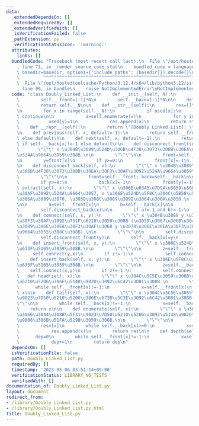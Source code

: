 ```yaml
---
data:
  _extendedDependsOn: []
  _extendedRequiredBy: []
  _extendedVerifiedWith: []
  _isVerificationFailed: false
  _pathExtension: py
  _verificationStatusIcon: ':warning:'
  attributes:
    links: []
  bundledCode: "Traceback (most recent call last):\n  File \"/opt/hostedtoolcache/Python/3.12.4/x64/lib/python3.12/site-packages/onlinejudge_verify/documentation/build.py\"\
    , line 71, in _render_source_code_stat\n    bundled_code = language.bundle(stat.path,\
    \ basedir=basedir, options={'include_paths': [basedir]}).decode()\n          \
    \         ^^^^^^^^^^^^^^^^^^^^^^^^^^^^^^^^^^^^^^^^^^^^^^^^^^^^^^^^^^^^^^^^^^^^^^^^^^^^^^^^^\n\
    \  File \"/opt/hostedtoolcache/Python/3.12.4/x64/lib/python3.12/site-packages/onlinejudge_verify/languages/python.py\"\
    , line 96, in bundle\n    raise NotImplementedError\nNotImplementedError\n"
  code: "class Doubly_Linked_List:\n    def __init__(self, N):\n        self.__N=N\n\
    \        self.__front=[-1]*N\n        self.__back=[-1]*N\n\n    def __len__(self):\n\
    \        return self.__N\n\n    def __str__(self):\n        res=[]\n        used=[0]*self.__N\n\
    \n        for x in range(self.__N):\n            if used[x]:\n               \
    \ continue\n\n            a=self.enumerate(x)\n            for y in a:\n     \
    \           used[y]=1\n            res.append(a)\n        return str(res)\n\n\
    \    def __repr__(self):\n        return \"[Doubly Linked List]: \"+str(self)\n\
    \n    def previous(self, x, default=-1):\n        return self.__front[x] if self.__front[x]!=-1\
    \ else default\n\n    def next(self, x, default=-1):\n        return self.__back[x]\
    \ if self.__back[x]!=-1 else default\n\n    def disconnect_front(self, x):\n \
    \       \"\"\" x \u304B\u3089\u524D\u306B\u4F38\u3073\u308B\u30EA\u30F3\u30AF\u3092\
    \u524A\u9664\u3059\u308B.\n\n        \"\"\"\n\n        front=self.__front; back=self.__back\n\
    \n        y=front[x]\n        if y>=0:\n            front[x]=-1\n            back[y]=-1\n\
    \n    def disconnect_back(self, x):\n        \"\"\" x \u304B\u3089\u5F8C\u308D\
    \u306B\u4F38\u3073\u308B\u30EA\u30F3\u30AF\u3092\u524A\u9664\u3059\u308B.\n\n\
    \        \"\"\"\n\n        front=self.__front; back=self.__back\n\n        y=back[x]\n\
    \        if y>=0:\n            back[x]=-1\n            front[y]=-1\n\n    def\
    \ extract(self, x):\n        \"\"\" x \u306B\u63A5\u7D9A\u3059\u308B\u30EA\u30F3\
    \u30AF\u3092\u524A\u9664\u3057, x \u306E\u524D\u5F8C\u304C\u5B58\u5728\u3059\u308B\
    \u306A\u3089\u3070, \u305D\u308C\u3089\u3092\u3064\u306A\u3050.\n        \"\"\"\
    \n\n        a=self.__front[x]\n        b=self.__back[x]\n\n        self.disconnect_front(x)\n\
    \        self.disconnect_back(x)\n\n        if a!=-1 and b!=-1:\n            self.connect(a,b)\n\
    \n    def connect(self, x, y):\n        \"\"\" x \u304B\u3089 y \u3078\u306E\u30EA\
    \u30F3\u30AF\u3092\u751F\u6210\u3059\u308B (\u3059\u3067\u306B\u3042\u308B x \u304B\
    \u3089\u306E\u30EA\u30F3\u30AF\u3068 y \u3078\u306E\u30EA\u30F3\u30AF\u306F\u524A\
    \u9664\u3055\u308C\u308B).\n\n        \"\"\"\n\n        self.disconnect_back(x)\n\
    \        self.disconnect_front(y)\n        self.__back[x]=y\n        self.__front[y]=x\n\
    \n    def insert_front(self, x, y):\n        \"\"\" x \u306E\u524D\u306B y \u3092\
    \u633F\u5165\u3059\u308B.\n\n        \"\"\"\n\n        z=self.__front[x]\n   \
    \     self.connect(y,x)\n        if z!=-1:\n            self.connect(z,y)\n\n\
    \    def insert_back(self, x, y):\n        \"\"\" x \u306E\u5F8C\u306B y \u3092\
    \u633F\u5165\u3059\u308B.\n\n        \"\"\"\n\n        z=self.__back[x]\n    \
    \    self.connect(x,y)\n        if z!=-1:\n            self.connect(y,z)\n\n \
    \   def head(self, x):\n        \"\"\" x \u304C\u5C5E\u3059\u308B\u5F31\u9023\u7D50\
    \u6210\u5206\u306E\u5148\u982D\u3092\u6C42\u3081\u308B.\n        \"\"\"\n\n  \
    \      while self.__front[x]!=-1:\n            x=self.__front[x]\n        return\
    \ x\n\n    def tail(self, x):\n        \"\"\" x \u304C\u5C5E\u3059\u308B\u5F31\
    \u9023\u7D50\u6210\u5206\u306E\u672B\u5C3E\u3092\u6C42\u3081\u308B.\n        \"\
    \"\"\n\n        while self.__back[x]!=-1:\n            x=self.__back[x]\n    \
    \    return x\n\n    def enumerate(self, x):\n        \"\"\" x \u304C\u5C5E\u3057\
    \u3066\u3044\u308B\u5F31\u9023\u7D50\u6210\u5206\u3092\u5148\u982D\u304B\u3089\
    \u9806\u306B\u51FA\u529B\u3059\u308B.\n\n        \"\"\"\n\n        x=self.head(x)\n\
    \        res=[x]\n        while self.__back[x]>=0:\n            x=self.__back[x]\n\
    \            res.append(x)\n        return res\n\n    def depth(self, x):\n  \
    \      dep=0\n        while self.__front[x]!=-1:\n            x=self.__front[x]\n\
    \            dep+=1\n        return dep\n"
  dependsOn: []
  isVerificationFile: false
  path: Doubly_Linked_List.py
  requiredBy: []
  timestamp: '2023-05-06 03:51:14+09:00'
  verificationStatus: LIBRARY_NO_TESTS
  verifiedWith: []
documentation_of: Doubly_Linked_List.py
layout: document
redirect_from:
- /library/Doubly_Linked_List.py
- /library/Doubly_Linked_List.py.html
title: Doubly_Linked_List.py
---
```

